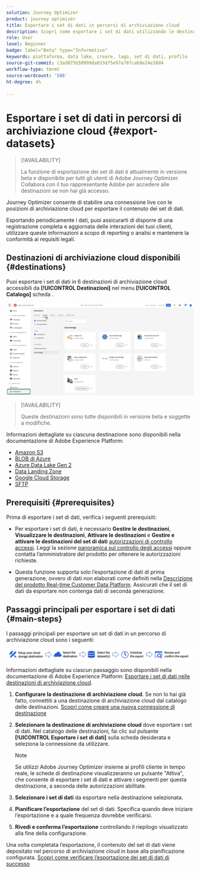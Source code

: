 ```yaml
---
solution: Journey Optimizer
product: journey optimizer
title: Esportare i set di dati in percorsi di archiviazione cloud
description: Scopri come esportare i set di dati utilizzando le destinazioni di archiviazione cloud Adobe Experience Platform.
role: User
level: Beginner
badge: label="Beta" type="Informativo"
keywords: piattaforma, data lake, creare, lago, set di dati, profilo
source-git-commit: c3ad875b50999da833d75e97a787cab9e24e38d4
workflow-type: tm+mt
source-wordcount: '586'
ht-degree: 4%

---
```



# Esportare i set di dati in percorsi di archiviazione cloud {#export-datasets}

>[!AVAILABILITY]
>
>La funzione di esportazione dei set di dati è attualmente in versione beta e disponibile per tutti gli utenti di Adobe Journey Optimizer. Collabora con il tuo rappresentante Adobe per accedere alle destinazioni se non hai già accesso.

Journey Optimizer consente di stabilire una connessione live con le posizioni di archiviazione cloud per esportare il contenuto dei set di dati.

Esportando periodicamente i dati, puoi assicurarti di disporre di una registrazione completa e aggiornata delle interazioni dei tuoi clienti, utilizzare queste informazioni a scopo di reporting o analisi e mantenere la conformità ai requisiti legali.

## Destinazioni di archiviazione cloud disponibili {#destinations}

Puoi esportare i set di dati in 6 destinazioni di archiviazione cloud accessibili da **[!UICONTROL Destinazioni]** nel menu **[!UICONTROL Catalogo]** scheda .

![](assets/dataset-export-setup.png)

>[!AVAILABILITY]
>
>Queste destinazioni sono tutte disponibili in versione beta e soggette a modifiche.

Informazioni dettagliate su ciascuna destinazione sono disponibili nella documentazione di Adobe Experience Platform:

* [Amazon S3](https://experienceleague.adobe.com/docs/experience-platform/destinations/catalog/cloud-storage/amazon-s3.html)
* [BLOB di Azure](https://experienceleague.adobe.com/docs/experience-platform/destinations/catalog/cloud-storage/azure-blob.html)
* [Azure Data Lake Gen 2](https://experienceleague.adobe.com/docs/experience-platform/destinations/catalog/cloud-storage/adls-gen2.html)
* [Data Landing Zone](https://experienceleague.adobe.com/docs/experience-platform/destinations/catalog/cloud-storage/data-landing-zone.html)
* [Google Cloud Storage](https://experienceleague.adobe.com/docs/experience-platform/destinations/catalog/cloud-storage/google-cloud-storage.html)
* [SFTP](https://experienceleague.adobe.com/docs/experience-platform/destinations/catalog/cloud-storage/sftp.html)

## Prerequisiti {#prerequisites}

Prima di esportare i set di dati, verifica i seguenti prerequisiti:

* Per esportare i set di dati, è necessario **Gestire le destinazioni**, **Visualizzare le destinazioni**, **Attivare le destinazioni** e **Gestire e attivare le destinazioni del set di dati** [autorizzazioni di controllo accessi](https://experienceleague.adobe.com/docs/experience-platform/access-control/home.html#permissions). Leggi la sezione [panoramica sul controllo degli accessi](https://experienceleague.adobe.com/docs/experience-platform/access-control/ui/overview.html) oppure contatta l’amministratore del prodotto per ottenere le autorizzazioni richieste.

* Questa funzione supporta solo l’esportazione di dati di prima generazione, ovvero di dati non elaborati come definiti nella [Descrizione del prodotto Real-time Customer Data Platform](https://helpx.adobe.com/legal/product-descriptions/real-time-customer-data-platform-b2c-edition-prime-and-ultimate-packages.html). Assicurati che il set di dati da esportare non contenga dati di seconda generazione.

## Passaggi principali per esportare i set di dati {#main-steps}

I passaggi principali per esportare un set di dati in un percorso di archiviazione cloud sono i seguenti:

![](assets/dataset-export-process.png)

Informazioni dettagliate su ciascun passaggio sono disponibili nella documentazione di Adobe Experience Platform: [Esportare i set di dati nelle destinazioni di archiviazione cloud](https://experienceleague.adobe.com/docs/experience-platform/destinations/ui/activate/export-datasets.html?lang=en).

1. **Configurare la destinazione di archiviazione cloud**. Se non lo hai già fatto, connettiti a una destinazione di archiviazione cloud dal catalogo delle destinazioni. [Scopri come creare una nuova connessione di destinazione](https://experienceleague.adobe.com/docs/experience-platform/destinations/ui/connect-destination.html?lang=en#setup)

   <!--![](assets/dataset-export-setup.png)-->

1. **Selezionare la destinazione di archiviazione cloud** dove esportare i set di dati. Nel catalogo delle destinazioni, fai clic sul pulsante **[!UICONTROL Esportare i set di dati]** sulla scheda desiderata e seleziona la connessione da utilizzare.

   <!--![](assets/dataset-export-destination.png)-->

   >[!NOTE]
   >
   >Se utilizzi Adobe Journey Optimizer insieme ai profili cliente in tempo reale, le schede di destinazione visualizzeranno un pulsante &quot;Attiva&quot;, che consente di esportare i set di dati e attivare i segmenti per questa destinazione, a seconda delle autorizzazioni abilitate.

1. **Selezionare i set di dati** da esportare nella destinazione selezionata.

   <!--![](assets/dataset-export-dataset-selection.png)-->

1. **Pianificare l’esportazione** del set di dati. Specifica quando deve iniziare l’esportazione e a quale frequenza dovrebbe verificarsi.

   <!--![](assets/dataset-export-schedule.png)-->

1. **Rivedi e conferma l’esportazione** controllando il riepilogo visualizzato alla fine della configurazione.

   <!--![](assets/dataset-export-review.png)-->

Una volta completata l’esportazione, il contenuto del set di dati viene depositato nel percorso di archiviazione cloud in base alla pianificazione configurata. [Scopri come verificare l’esportazione dei set di dati di successo](https://experienceleague.adobe.com/docs/experience-platform/destinations/ui/activate/export-datasets.html#verify)

